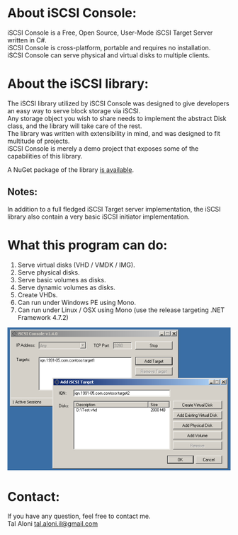 About iSCSI Console:
====================
iSCSI Console is a Free, Open Source, User-Mode iSCSI Target Server written in C#.  
iSCSI Console is cross-platform, portable and requires no installation.  
iSCSI Console can serve physical and virtual disks to multiple clients.  

About the iSCSI library:
========================
The iSCSI library utilized by iSCSI Console was designed to give developers an easy way to serve block storage via iSCSI.  
Any storage object you wish to share needs to implement the abstract Disk class, and the library will take care of the rest.  
The library was written with extensibility in mind, and was designed to fit multitude of projects.  
iSCSI Console is merely a demo project that exposes some of the capabilities of this library.  

A NuGet package of the library [is available](https://www.nuget.org/packages/ISCSI/).

Notes:
------
In addition to a full fledged iSCSI Target server implementation, the iSCSI library also contain a very basic iSCSI initiator implementation.

What this program can do:
===================================
1. Serve virtual disks (VHD / VMDK / IMG).
2. Serve physical disks.
3. Serve basic volumes as disks.
4. Serve dynamic volumes as disks.
5. Create VHDs.
6. Can run under Windows PE using Mono.
7. Can run under Linux / OSX using Mono (use the release targeting .NET Framework 4.7.2)

![iSCSI Console UI](ISCSIConsole_UI.png)

Contact:
========
If you have any question, feel free to contact me.  
Tal Aloni <tal.aloni.il@gmail.com>
